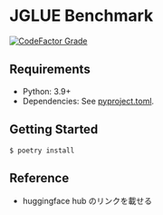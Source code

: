 # JGLUE Benchmark

[![CodeFactor Grade](https://img.shields.io/codefactor/grade/github/nobu-g/JGLUE-benchmark)](https://www.codefactor.io/repository/github/nobu-g/JGLUE-benchmark)

## Requirements

- Python: 3.9+
- Dependencies: See [pyproject.toml](./pyproject.toml).

## Getting Started

```shell
$ poetry install
```

## Reference

- huggingface hub のリンクを載せる
